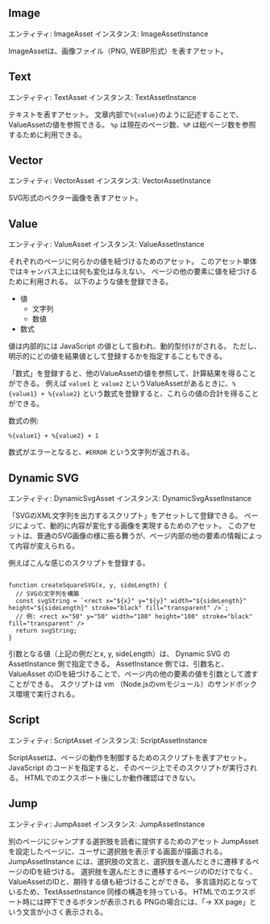 ## Image

エンティティ: ImageAsset
インスタンス: ImageAssetInstance

ImageAssetは、画像ファイル（PNG, WEBP形式）を表すアセット。

## Text

エンティティ: TextAsset
インスタンス: TextAssetInstance

テキストを表すアセット。
文章内部で`%{value}`のように記述することで、ValueAssetの値を参照できる。
`%p` は現在のページ数、`%P` は総ページ数を参照するために利用できる。

## Vector

エンティティ: VectorAsset
インスタンス: VectorAssetInstance

SVG形式のベクター画像を表すアセット。

## Value

エンティティ: ValueAsset
インスタンス: ValueAssetInstance

それぞれのページに何らかの値を紐づけるためのアセット。
このアセット単体ではキャンバス上には何も変化は与えない。
ページの他の要素に値を紐づけるために利用される。
以下のような値を登録できる。

- 値
  - 文字列
  - 数値
- 数式

値は内部的には JavaScript の値として扱われ、動的型付けがされる。
ただし、明示的にどの値を結果値として登録するかを指定することもできる。

「数式」を登録すると、他のValueAssetの値を参照して、計算結果を得ることができる。
例えば `value1` と `value2` というValueAssetがあるときに、`%{value1} + %{value2}` という数式を登録すると、これらの値の合計を得ることができる。

数式の例:
```
%{value1} + %{value2} + 1
```

数式がエラーとなると、`#ERROR` という文字列が返される。


## Dynamic SVG

エンティティ: DynamicSvgAsset
インスタンス: DynamicSvgAssetInstance

「SVGのXML文字列を出力するスクリプト」をアセットして登録できる。
ページによって、動的に内容が変化する画像を実現するためのアセット。
このアセットは、普通のSVG画像の様に振る舞うが、ページ内部の他の要素の情報によって内容が変えられる。

例えばこんな感じのスクリプトを登録する。

```

function createSquareSVG(x, y, sideLength) {
  // SVGの文字列を構築
  const svgString = `<rect x="${x}" y="${y}" width="${sideLength}" height="${sideLength}" stroke="black" fill="transparent" />`;
  // 例: <rect x="50" y="50" width="100" height="100" stroke="black" fill="transparent" />
  return svgString;
}
```

引数となる値（上記の例だとx, y, sideLength）は、 Dynamic SVG の AssetInstance 側で指定できる。
AssetInstance 側では、引数名と、ValueAsset のIDを紐づけることで、ページ内の他の要素の値を引数として渡すことができる。
スクリプトは vm （Node.jsのvmモジュール）のサンドボックス環境で実行される。

## Script

エンティティ: ScriptAsset
インスタンス: ScriptAssetInstance

ScriptAssetは、ページの動作を制御するためのスクリプトを表すアセット。
JavaScript のコードを指定すると、そのページ上でそのスクリプトが実行される。
HTMLでのエクスポート後にしか動作確認はできない。

## Jump

エンティティ: JumpAsset
インスタンス: JumpAssetInstance

別のページにジャンプする選択肢を読者に提供するためのアセット
JumpAssetを設定したページに、ユーザに選択肢を表示する画面が描画される。
JumpAssetInstance には、選択肢の文言と、選択肢を選んだときに遷移するページのIDを紐づける。
選択肢を選んだときに遷移するページのIDだけでなく、ValueAssetのIDと、期待する値も紐づけることができる。
多言語対応となっているため、TextAssetInstance 同様の構造を持っている。
HTMLでのエクスポート時には押下できるボタンが表示される
PNGの場合には、「→ XX page」という文言が小さく表示される。
